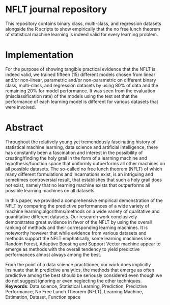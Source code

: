# NFLT journal repository

This repository contains binary class, multi-class, and regression datasets alongside the R scripts to show empirically that the no free lunch theorem of statistical machine learning is indeed valid for every learning problem.

# Implementation

For the purpose of showing tangible practical evidence that the NFLT is indeed valid, we trained fifteen (15) different models chosen from linear and/or non-linear, parametric and/or non-parametric on different binary class, multi-class, and regression datasets by using 80% of data and the remaining 20% for model performance. It was seen from the evaluation (misclassification rate) of the models using the test set that the performance of each learning model is different for various datasets that were involved.


# Abstract

Throughout the relatively young yet tremendously fascinating history of statistical machine learning, data science and artificial intelligence, there has constantly been a fascination and interest in the possibility of creating/finding the holy grail in the form of a learning machine and hypothesis/function space that uniformly outperforms all other machines on all possible datasets. The so-called no free lunch theorem (NFLT) of which many different formulations and incarnations exist, is an intriguing and sometimes controversial result, that establishes that such a holy grail does not exist, namely that no learning machine exists that outperforms all possible learning machines on all datasets.

In this paper, we provided a comprehensive empirical demonstration of the NFLT by comparing the predictive performances of a wide variety of machine learning algorithms/methods on a wide variety of qualitative and quantitative different datasets. Our research work conclusively demonstrates great evidence in favor of the NFLT by using the overall ranking of methods and their corresponding learning machines. It is noteworthy however that while evidence from various datasets and methods support the NFLT emphatically, some learning machines like Random Forest, Adaptive Boosting and Support Vector machine appear to emerge as methods with the overall tendency to yield predictive performances almost always among the best.

From the point of a data science practitioner, our work does implicitly insinuate that in predictive analytics, the methods that emerge as often predictive among the best should be seriously considered even though we do not suggest ignoring or even neglecting the other techniques.
**Keywords**: Data science, Statistical Learning, Prediction, Predictive Performance, No Free Lunch Theorem (NFLT), Learning Machine, Estimation, Dataset, Function space
